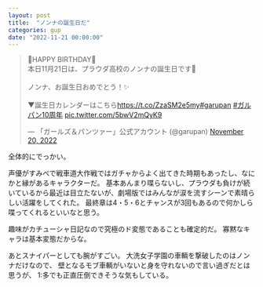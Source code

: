 ```yaml
---
layout: post
title:  "ノンナの誕生日だ"
categories: gup
date: "2022-11-21 00:00:00"
---
```


<blockquote class="twitter-tweet tw-align-center"><p lang="ja" dir="ltr">🎉HAPPY BIRTHDAY🎉<br>本日11月21日は、プラウダ高校のノンナの誕生日です🎊<br><br>ノンナ、お誕生日おめでとう！✨<br><br>▼誕生日カレンダーはこちら<a href="https://t.co/ZzaSM2e5my">https://t.co/ZzaSM2e5my</a><a href="https://twitter.com/hashtag/garupan?src=hash&amp;ref_src=twsrc%5Etfw">#garupan</a> <a href="https://twitter.com/hashtag/%E3%82%AC%E3%83%AB%E3%83%91%E3%83%B310%E5%91%A8%E5%B9%B4?src=hash&amp;ref_src=twsrc%5Etfw">#ガルパン10周年</a> <a href="https://t.co/5bwV2mQyK9">pic.twitter.com/5bwV2mQyK9</a></p>&mdash; 「ガールズ＆パンツァー」公式アカウント (@garupan) <a href="https://twitter.com/garupan/status/1594344817382801410?ref_src=twsrc%5Etfw">November 20, 2022</a></blockquote> <script async src="https://platform.twitter.com/widgets.js" charset="utf-8"></script>

全体的にでっかい。

声優がすみぺで戦車道大作戦ではガチャからよく出てきた時期もあったし、なにかと縁があるキャラクターだ。
基本あんまり喋らないし、プラウダも負けが続いているから最近は目立たないが、劇場版ではみんなが涙を流すシーンで素晴らしい活躍をしてくれた。
最終章は4・5・6とチャンスが3回もあるので何かしら喋ってくれるといいなと思う。

趣味がカチューシャ日記なので究極のド変態であることも確定的だ。
寡黙なキャラは基本変態だからな。

あとスナイパーとしても腕がすごい。
大洗女子学園の車輌を撃破したのはノンナだけなので、
壁となるモブ車輌がいないと身を守れないので言い過ぎだとは思うが、
1:多でも正直圧倒できそうな気もしている。

